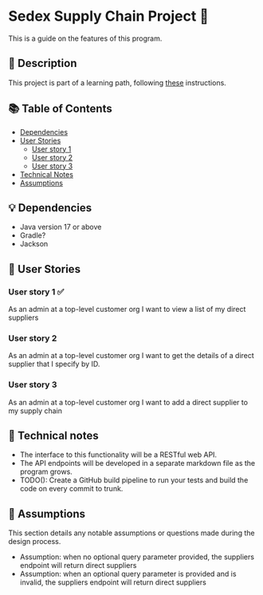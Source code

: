 # Sedex Supply Chain Project 🧩

This is a guide on the features of this program.

## 💬 Description

This project is part of a learning path, following [these](https://github.com/aceakash/programming-exercises/blob/main/supply_chain.md) instructions.

## 📚 Table of Contents
- [Dependencies](#-dependencies)
- [User Stories](#-user-stories)
  - [User story 1](#user-story-1)
  - [User story 2](#user-story-2)
  - [User story 3](#user-story-3)
- [Technical Notes](#-technical-notes)
- [Assumptions](#-assumptions-)
## 💡 Dependencies
- Java version 17 or above
- Gradle?
- Jackson

## 👥 User Stories

### User story 1 ✅

As an admin at a top-level customer org
I want to view a list of my direct suppliers

### User story 2

As an admin at a top-level customer org
I want to get the details of a direct supplier that I specify by ID.

### User story 3

As an admin at a top-level customer org
I want to add a direct supplier to my supply chain

## 📝 Technical notes

- The interface to this functionality will be a RESTful web API.
- The API endpoints will be developed in a separate markdown file as the program grows.
- TODO(): Create a GitHub build pipeline to run your tests and build the code on every commit to trunk.


## 🧠 Assumptions 

This section details any notable assumptions or questions made during the design process.

- Assumption: when no optional query parameter provided, the suppliers endpoint will return direct suppliers
- Assumption: when an optional query parameter is provided and is invalid, the suppliers endpoint will return direct suppliers